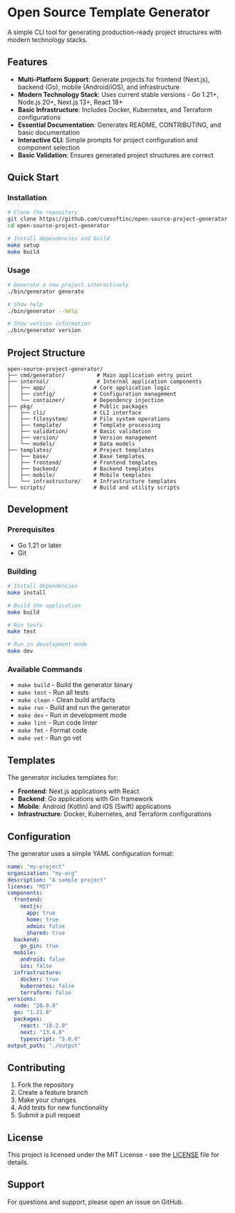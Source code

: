 # Open Source Template Generator

A simple CLI tool for generating production-ready project structures with modern technology stacks.

## Features

- **Multi-Platform Support**: Generate projects for frontend (Next.js), backend (Go), mobile (Android/iOS), and infrastructure
- **Modern Technology Stack**: Uses current stable versions - Go 1.21+, Node.js 20+, Next.js 13+, React 18+
- **Basic Infrastructure**: Includes Docker, Kubernetes, and Terraform configurations
- **Essential Documentation**: Generates README, CONTRIBUTING, and basic documentation
- **Interactive CLI**: Simple prompts for project configuration and component selection
- **Basic Validation**: Ensures generated project structures are correct

## Quick Start

### Installation

```bash
# Clone the repository
git clone https://github.com/cuesoftinc/open-source-project-generator
cd open-source-project-generator

# Install dependencies and build
make setup
make build
```

### Usage

```bash
# Generate a new project interactively
./bin/generator generate

# Show help
./bin/generator --help

# Show version information
./bin/generator version
```

## Project Structure

```text
open-source-project-generator/
├── cmd/generator/          # Main application entry point
├── internal/               # Internal application components
│   ├── app/               # Core application logic
│   ├── config/            # Configuration management
│   └── container/         # Dependency injection
├── pkg/                   # Public packages
│   ├── cli/               # CLI interface
│   ├── filesystem/        # File system operations
│   ├── template/          # Template processing
│   ├── validation/        # Basic validation
│   ├── version/           # Version management
│   └── models/            # Data models
├── templates/             # Project templates
│   ├── base/              # Base templates
│   ├── frontend/          # Frontend templates
│   ├── backend/           # Backend templates
│   ├── mobile/            # Mobile templates
│   └── infrastructure/    # Infrastructure templates
└── scripts/               # Build and utility scripts
```

## Development

### Prerequisites

- Go 1.21 or later
- Git

### Building

```bash
# Install dependencies
make install

# Build the application
make build

# Run tests
make test

# Run in development mode
make dev
```

### Available Commands

- `make build` - Build the generator binary
- `make test` - Run all tests
- `make clean` - Clean build artifacts
- `make run` - Build and run the generator
- `make dev` - Run in development mode
- `make lint` - Run code linter
- `make fmt` - Format code
- `make vet` - Run go vet

## Templates

The generator includes templates for:

- **Frontend**: Next.js applications with React
- **Backend**: Go applications with Gin framework
- **Mobile**: Android (Kotlin) and iOS (Swift) applications
- **Infrastructure**: Docker, Kubernetes, and Terraform configurations

## Configuration

The generator uses a simple YAML configuration format:

```yaml
name: "my-project"
organization: "my-org"
description: "A sample project"
license: "MIT"
components:
  frontend:
    nextjs:
      app: true
      home: true
      admin: false
      shared: true
  backend:
    go_gin: true
  mobile:
    android: false
    ios: false
  infrastructure:
    docker: true
    kubernetes: false
    terraform: false
versions:
  node: "20.0.0"
  go: "1.21.0"
  packages:
    react: "18.2.0"
    next: "13.4.0"
    typescript: "5.0.0"
output_path: "./output"
```

## Contributing

1. Fork the repository
2. Create a feature branch
3. Make your changes
4. Add tests for new functionality
5. Submit a pull request

## License

This project is licensed under the MIT License - see the [LICENSE](LICENSE) file for details.

## Support

For questions and support, please open an issue on GitHub.
